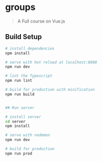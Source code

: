 # groups

> A Full course on Vue.js

## Build Setup

``` bash
# install dependencies
npm install

# serve with hot reload at localhost:8080
npm run dev

# lint the Typescript
npm run lint

# build for production with minification
npm run build


## Run server

# install server
cd server
npm install

# serve with nodemon
npm run dev

# build for production
npm run prod